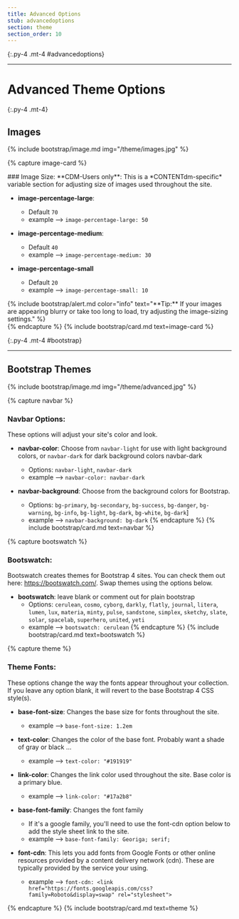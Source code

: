 ```yaml
---
title: Advanced Options
stub: advancedoptions
section: theme
section_order: 10
---
```


{:.py-4 .mt-4 #advancedoptions}
***

# Advanced Theme Options

{:.py-4 .mt-4}

## Images 

{% include bootstrap/image.md img="/theme/images.jpg" %}

{% capture image-card %}

<div class="row" markdown="1">

<div class="col-md-8" markdown="1">
### Image Size:
**CDM-Users only**: This is a *CONTENTdm-specific* variable section for adjusting size of images used throughout the site.

- **image-percentage-large**:
	- Default `70`
	- example --> `image-percentage-large: 50`

- **image-percentage-medium**: 
	- Default `40` 
	- example --> `image-percentage-medium: 30`

- **image-percentage-small**
	- Default `20`
	- example --> `image-percentage-small: 10`
</div>

<div class="col-md-4" markdown ="1">
{% include bootstrap/alert.md color="info" text="**Tip:** If your images are appearing blurry or take too long to load, try adjusting the image-sizing settings." %} 
</div>
</div>
{% endcapture %}
{% include bootstrap/card.md text=image-card %}

{:.py-4 .mt-4 #bootstrap}
***

## Bootstrap Themes

{% include bootstrap/image.md img="/theme/advanced.jpg" %}

{% capture navbar %}
### Navbar Options:

These options will adjust your site's color and look.

- **navbar-color**: Choose from `navbar-light` for use with light background colors, or `navbar-dark` for dark background colors navbar-dark
	- Options:  `navbar-light`, `navbar-dark`
	- example --> `navbar-color: navbar-dark`

- **navbar-background**: Choose from the background colors for Bootstrap. 
	- Options: `bg-primary`, `bg-secondary`, `bg-success`, `bg-danger`, `bg-warning`, `bg-info`, `bg-light`, `bg-dark`, `bg-white`, `bg-dark`]
	- example --> `navbar-background: bg-dark`
{% endcapture %}
{% include bootstrap/card.md text=navbar %}

{% capture bootswatch %}
### Bootswatch:

Bootswatch creates themes for Bootstrap 4 sites. You can check them out here: <https://bootswatch.com/>. Swap themes using the options below.

- **bootswatch**: leave blank or comment out for plain bootstrap
	- Options: `cerulean`, `cosmo`, `cyborg`, `darkly`, `flatly`, `journal`, `litera`, `lumen`, `lux`, `materia`, `minty`, `pulse`, `sandstone`, `simplex`, `sketchy`, `slate`, `solar`, `spacelab`, `superhero`, `united`, `yeti`
	- example --> `bootswatch: cerulean`
{% endcapture %}
{% include bootstrap/card.md text=bootswatch %}

{% capture theme %}
### Theme Fonts:

These options change the way the fonts appear throughout your collection. If you leave any option blank, it will revert to the base Bootstrap 4 CSS style(s).

- **base-font-size**: Changes the base size for fonts throughout the site.
	- example --> `base-font-size: 1.2em`

- **text-color**: Changes the color of the base font. Probably want a shade of gray or black ... 
	- example --> `text-color: "#191919"`

- **link-color**: Changes the link color used throughout the site. Base color is a primary blue. 
	- example --> `link-color: "#17a2b8"`

- **base-font-family**: Changes the font family
	- If it's a google family, you'll need to use the font-cdn option below to add the style sheet link to the site.
	- example --> `base-font-family: Georiga; serif;`
- **font-cdn**: This lets you add fonts from Google Fonts or other online resources provided by a content delivery network (cdn). These are typically provided by the service your using. 
	- example --> `font-cdn: <link href="https://fonts.googleapis.com/css?family=Roboto&display=swap" rel="stylesheet">`

{% endcapture %}
{% include bootstrap/card.md text=theme %}